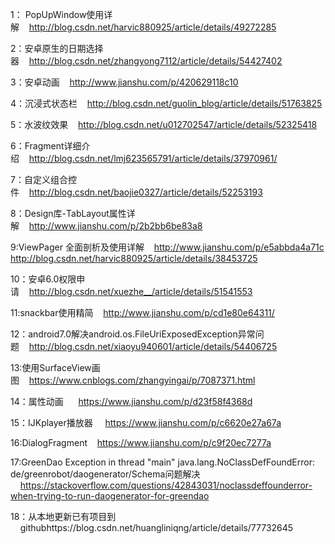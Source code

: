 1： PopUpWindow使用详解&nbsp;&nbsp;&nbsp;&nbsp;http://blog.csdn.net/harvic880925/article/details/49272285 

2：安卓原生的日期选择器&nbsp;&nbsp;&nbsp;&nbsp;http://blog.csdn.net/zhangyong7112/article/details/54427402

3：安卓动画&nbsp;&nbsp;&nbsp;&nbsp;http://www.jianshu.com/p/420629118c10

4：沉浸式状态栏&nbsp;&nbsp;&nbsp;&nbsp;http://blog.csdn.net/guolin_blog/article/details/51763825

5：水波纹效果&nbsp;&nbsp;&nbsp;&nbsp;http://blog.csdn.net/u012702547/article/details/52325418

6：Fragment详细介绍&nbsp;&nbsp;&nbsp;&nbsp;http://blog.csdn.net/lmj623565791/article/details/37970961/

7：自定义组合控件&nbsp;&nbsp;&nbsp;&nbsp;http://blog.csdn.net/baojie0327/article/details/52253193

8：Design库-TabLayout属性详解&nbsp;&nbsp;&nbsp;&nbsp;http://www.jianshu.com/p/2b2bb6be83a8

9:ViewPager 全面剖析及使用详解&nbsp;&nbsp;&nbsp;&nbsp;http://www.jianshu.com/p/e5abbda4a71c
http://blog.csdn.net/harvic880925/article/details/38453725

10：安卓6.0权限申请&nbsp;&nbsp;&nbsp;&nbsp;http://blog.csdn.net/xuezhe__/article/details/51541553

11:snackbar使用精简&nbsp;&nbsp;&nbsp;&nbsp;http://www.jianshu.com/p/cd1e80e64311/

12：android7.0解决android.os.FileUriExposedException异常问题&nbsp;&nbsp;&nbsp;&nbsp;http://blog.csdn.net/xiaoyu940601/article/details/54406725

13:使用SurfaceView画图&nbsp;&nbsp;&nbsp;&nbsp;https://www.cnblogs.com/zhangyingai/p/7087371.html

14：属性动画 &nbsp;&nbsp;&nbsp;&nbsp; https://www.jianshu.com/p/d23f58f4368d

15：IJKplayer播放器 &nbsp;&nbsp;&nbsp;&nbsp;https://www.jianshu.com/p/c6620e27a67a

16:DialogFragment&nbsp;&nbsp;&nbsp;&nbsp;https://www.jianshu.com/p/c9f20ec7277a

17:GreenDao Exception in thread "main" java.lang.NoClassDefFoundError: de/greenrobot/daogenerator/Schema问题解决  &nbsp;&nbsp;&nbsp;&nbsp;https://stackoverflow.com/questions/42843031/noclassdeffounderror-when-trying-to-run-daogenerator-for-greendao

18：从本地更新已有项目到  &nbsp;&nbsp;&nbsp;&nbsp;githubhttps://blog.csdn.net/huangliniqng/article/details/77732645
